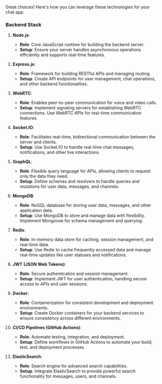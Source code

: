 Great choices! Here's how you can leverage these technologies for your chat app:

### Backend Stack

1. **Node.js**:
   - **Role**: Core JavaScript runtime for building the backend server.
   - **Setup**: Ensure your server handles asynchronous operations efficiently and supports real-time features.

2. **Express.js**:
   - **Role**: Framework for building RESTful APIs and managing routing.
   - **Setup**: Create API endpoints for user management, chat operations, and other backend functionalities.

3. **WebRTC**:
   - **Role**: Enables peer-to-peer communication for voice and video calls.
   - **Setup**: Implement signaling servers for establishing WebRTC connections. Use WebRTC APIs for real-time communication features.

4. **Socket.IO**:
   - **Role**: Facilitates real-time, bidirectional communication between the server and clients.
   - **Setup**: Use Socket.IO to handle real-time chat messages, notifications, and other live interactions.

5. **GraphQL**:
   - **Role**: Flexible query language for APIs, allowing clients to request only the data they need.
   - **Setup**: Define schemas and resolvers to handle queries and mutations for user data, messages, and channels.

6. **MongoDB**:
   - **Role**: NoSQL database for storing user data, messages, and other application data.
   - **Setup**: Use MongoDB to store and manage data with flexibility. Implement Mongoose for schema management and querying.

7. **Redis**:
   - **Role**: In-memory data store for caching, session management, and real-time data.
   - **Setup**: Use Redis to cache frequently accessed data and manage real-time updates like user statuses and notifications.

8. **JWT (JSON Web Tokens)**:
   - **Role**: Secure authentication and session management.
   - **Setup**: Implement JWT for user authentication, handling secure access to APIs and user sessions.

9. **Docker**:
   - **Role**: Containerization for consistent development and deployment environments.
   - **Setup**: Create Docker containers for your backend services to ensure consistency across different environments.

10. **CI/CD Pipelines (GitHub Actions)**:
    - **Role**: Automate testing, integration, and deployment.
    - **Setup**: Define workflows in GitHub Actions to automate your build, test, and deployment processes.

11. **ElasticSearch**:
    - **Role**: Search engine for advanced search capabilities.
    - **Setup**: Integrate ElasticSearch to provide powerful search functionality for messages, users, and channels.
